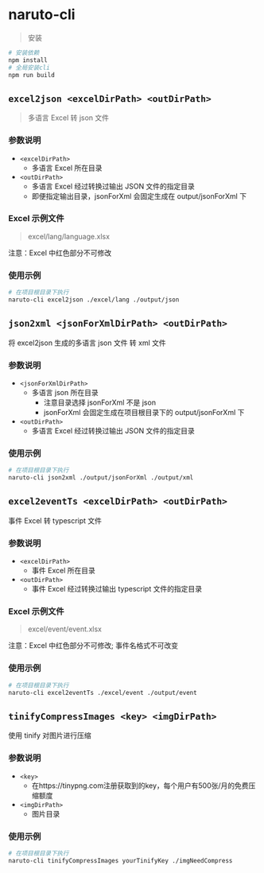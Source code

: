 # naruto-cli

> 安装

```bash
# 安装依赖
npm install
# 全局安装cli
npm run build
```

## **`excel2json <excelDirPath> <outDirPath>`**

> 多语言 Excel 转 json 文件

### 参数说明

- `<excelDirPath>`
  - 多语言 Excel 所在目录
- `<outDirPath>`
  - 多语言 Excel 经过转换过输出 JSON 文件的指定目录
  - 即便指定输出目录，jsonForXml 会固定生成在 output/jsonForXml 下

### Excel 示例文件

> excel/lang/language.xlsx

注意：Excel 中红色部分不可修改

### 使用示例

```bash
# 在项目根目录下执行
naruto-cli excel2json ./excel/lang ./output/json
```

## **`json2xml <jsonForXmlDirPath> <outDirPath>`**

将 excel2json 生成的多语言 json 文件 转 xml 文件

### 参数说明

- `<jsonForXmlDirPath>`
  - 多语言 json 所在目录
    - 注意目录选择 jsonForXml 不是 json
    - jsonForXml 会固定生成在项目根目录下的 output/jsonForXml 下
- `<outDirPath>`
  - 多语言 Excel 经过转换过输出 JSON 文件的指定目录

### 使用示例

```bash
# 在项目根目录下执行
naruto-cli json2xml ./output/jsonForXml ./output/xml
```

## **`excel2eventTs <excelDirPath> <outDirPath>`**

事件 Excel 转 typescript 文件

### 参数说明

- `<excelDirPath>`
  - 事件 Excel 所在目录
- `<outDirPath>`
  - 事件 Excel 经过转换过输出 typescript 文件的指定目录

### Excel 示例文件

> excel/event/event.xlsx

注意：Excel 中红色部分不可修改; 事件名格式不可改变

### 使用示例

```bash
# 在项目根目录下执行
naruto-cli excel2eventTs ./excel/event ./output/event
```

## **`tinifyCompressImages <key> <imgDirPath>`**

使用 tinify 对图片进行压缩

### 参数说明

- `<key>`
  - 在https://tinypng.com注册获取到的key，每个用户有500张/月的免费压缩额度
- `<imgDirPath>`
  - 图片目录

### 使用示例

```bash
# 在项目根目录下执行
naruto-cli tinifyCompressImages yourTinifyKey ./imgNeedCompress
```
